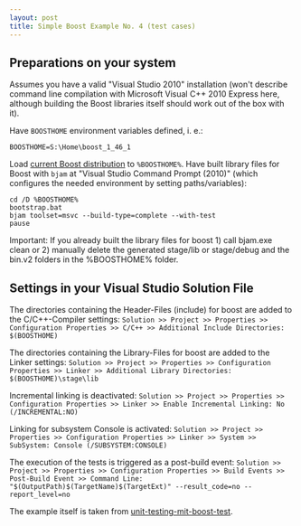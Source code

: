 ```yaml
---
layout: post
title: Simple Boost Example No. 4 (test cases)
---
```


Preparations on your system
---

Assumes you have a valid "Visual Studio 2010" installation (won't describe command line compilation with Microsoft Visual C++ 2010 Express here, although building the Boost libraries itself should work out of the box with it).

Have `BOOSTHOME` environment variables defined, i. e.:

    BOOSTHOME=S:\Home\boost_1_46_1

Load [current Boost distribution](http://www.boost.org/users/download/) to `%BOOSTHOME%`. Have built library files for Boost with `bjam` at "Visual Studio Command Prompt (2010)" (which configures the needed environment by setting paths/variables):

    cd /D %BOOSTHOME%
    bootstrap.bat
    bjam toolset=msvc --build-type=complete --with-test
    pause

Important: If you already built the library files for boost 1) call bjam.exe clean or 2) manually delete the generated stage/lib or stage/debug and the bin.v2 folders in the %BOOSTHOME% folder.

Settings in your Visual Studio Solution File
---

The directories containing the Header-Files (include) for boost are added to the C/C++-Compiler settings:
`Solution >> Project >> Properties >> Configuration Properties >> C/C++ >> Additional Include Directories: $(BOOSTHOME)`

The directories containing the Library-Files for boost are added to the Linker settings:
`Solution >> Project >> Properties >> Configuration Properties >> Linker >> Additional Library Directories: $(BOOSTHOME)\stage\lib`

Incremental linking is deactivated:
`Solution >> Project >> Properties >> Configuration Properties >> Linker >> Enable Incremental Linking: No (/INCREMENTAL:NO)`

Linking for subsystem Console is activated:
`Solution >> Project >> Properties >> Configuration Properties >> Linker >> System >> SubSystem: Console (/SUBSYSTEM:CONSOLE)`

The execution of the tests is triggered as a post-build event:
`Solution >> Project >> Properties >> Configuration Properties >> Build Events >> Post-Build Event >> Command Line: "$(OutputPath)$(TargetName)$(TargetExt)" --result_code=no --report_level=no`

The example itself is taken from [unit-testing-mit-boost-test](http://www.roth-soft.de/unit-testing-mit-boost-test).

